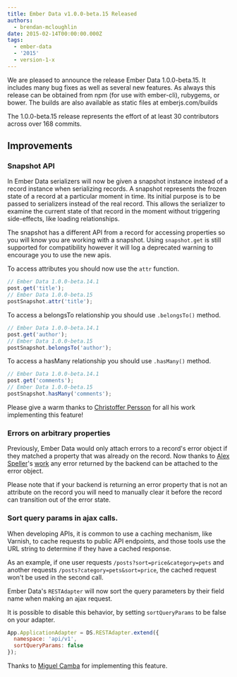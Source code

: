 ```yaml
---
title: Ember Data v1.0.0-beta.15 Released
authors:
  - brendan-mcloughlin
date: 2015-02-14T00:00:00.000Z
tags:
  - ember-data
  - '2015'
  - version-1-x
---
```




We are pleased to announce the release Ember Data 1.0.0-beta.15. It
includes many bug fixes as well as several new features. As always
this release can be obtained from npm (for use with ember-cli),
rubygems, or bower. The builds are also available as static files at
emberjs.com/builds

The 1.0.0-beta.15 release represents the effort of at least 30
contributors across over 168 commits.

## Improvements

### Snapshot API

In Ember Data serializers will now be given a snapshot instance
instead of a record instance when serializing records. A snapshot
represents the frozen state of a record at a particular moment in
time. Its initial purpose is to be passed to serializers instead of
the real record. This allows the serializer to examine the current
state of that record in the moment without triggering side-effects,
like loading relationships.

The snapshot has a different API from a record for accessing
properties so you will know you are working with a snapshot. Using
`snapshot.get` is still supported for compatibility however it will
log a deprecated warning to encourage you to use the new apis.

To access attributes you should now use the `attr` function.

```js
// Ember Data 1.0.0-beta.14.1
post.get('title');
// Ember Data 1.0.0-beta.15
postSnapshot.attr('title');
```

To access a belongsTo relationship you should use `.belongsTo()` method.

```js
// Ember Data 1.0.0-beta.14.1
post.get('author');
// Ember Data 1.0.0-beta.15
postSnapshot.belongsTo('author');
```

To access a hasMany relationship you should use `.hasMany()` method.

```js
// Ember Data 1.0.0-beta.14.1
post.get('comments');
// Ember Data 1.0.0-beta.15
postSnapshot.hasMany('comments');
```


Please give a warm thanks to [Christoffer Persson][wecc] for all his
work implementing this feature!

### Errors on arbitrary properties

Previously, Ember Data would only attach errors to a record's error
object if they matched a property that was already on the record. Now
thanks to [Alex Speller][alexspeller]'s
[work](https://github.com/emberjs/data/pull/1984) any error returned
by the backend can be attached to the error object.

Please note that if your backend is returning an error property that
is not an attribute on the record you will need to manually clear it
before the record can transition out of the error state.

### Sort query params in ajax calls.

When developing APIs, it is common to use a caching mechanism, like
Varnish, to cache requests to public API endpoints, and those tools
use the URL string to determine if they have a cached response.

As an example, if one user requests `/posts?sort=price&category=pets`
and another requests `/posts?category=pets&sort=price`, the cached
request won't be used in the second call.

Ember Data's `RESTAdapter` will now sort the query parameters by their
field name when making an ajax request.

It is possible to disable this behavior, by setting `sortQueryParams`
to be false on your adapter.

```js
App.ApplicationAdapter = DS.RESTAdapter.extend({
  namespace: 'api/v1',
  sortQueryParams: false
});
```

Thanks to [Miguel Camba][cibernox] for implementing this feature.

<!-- Links -->
[wecc]: https://github.com/wecc
[alexspeller]: https://github.com/alexspeller
[cibernox]: https://github.com/cibernox
